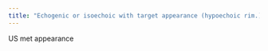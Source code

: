 ```yaml
---
title: "Echogenic or isoechoic with target appearance (hypoechoic rim.)"
---
```

US met appearance


